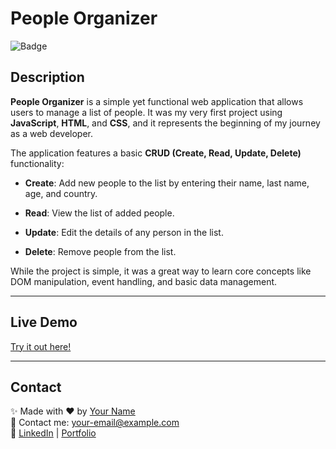 
# People Organizer

![Badge](https://img.shields.io/badge/Estado-Finalizado-brightgreen)  
## Description

**People Organizer**  is a simple yet functional web application that allows users to manage a list of people. It was my very first project using  **JavaScript**,  **HTML**, and  **CSS**, and it represents the beginning of my journey as a web developer.

The application features a basic  **CRUD (Create, Read, Update, Delete)**  functionality:

-   **Create**: Add new people to the list by entering their name, last name, age, and country.
    
-   **Read**: View the list of added people.
    
-   **Update**: Edit the details of any person in the list.
    
-   **Delete**: Remove people from the list.
    

While the project is simple, it was a great way to learn core concepts like DOM manipulation, event handling, and basic data management.

----------

## Live Demo

[Try it out here!](https://dario-chic.github.io/people-organizer/)  <!-- Add your live demo link here -->

----------

## Contact

✨ Made with ❤️ by  [Your Name](https://github.com/your-username)  
📧 Contact me:  [your-email@example.com](mailto:your-email@example.com)  
🔗  [LinkedIn](https://www.linkedin.com/in/your-profile)  |  [Portfolio](https://your-portfolio.com/)
